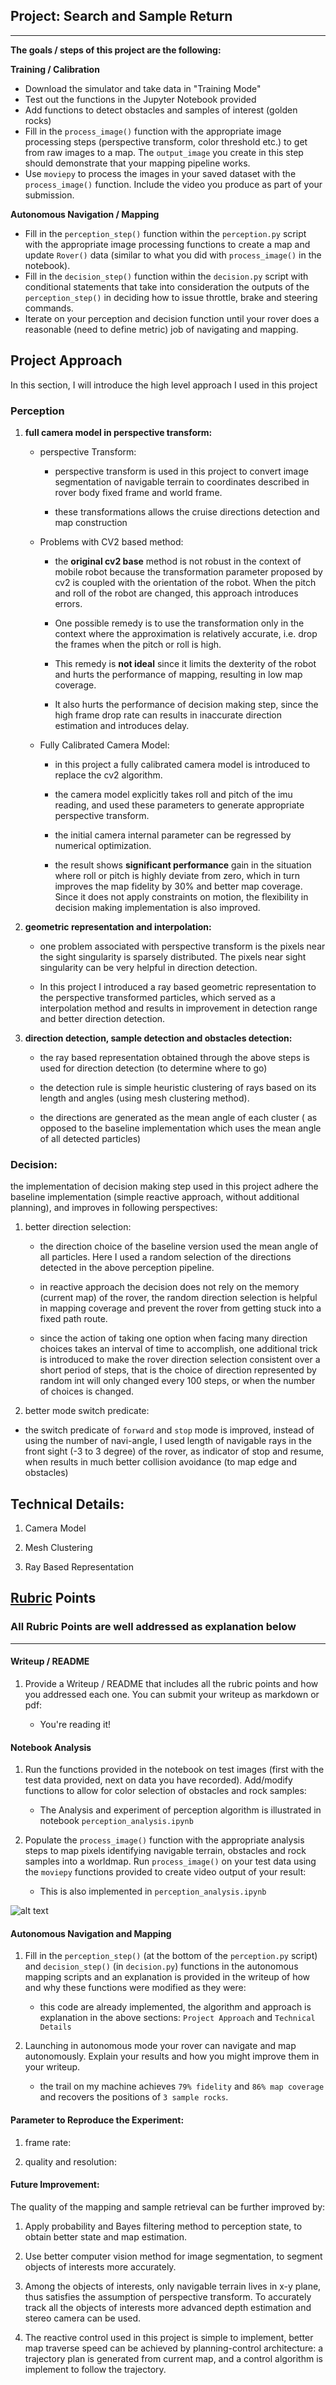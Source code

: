 ## Project: Search and Sample Return

---


**The goals / steps of this project are the following:**  

**Training / Calibration**  

* Download the simulator and take data in "Training Mode"
* Test out the functions in the Jupyter Notebook provided
* Add functions to detect obstacles and samples of interest (golden rocks)
* Fill in the `process_image()` function with the appropriate image processing steps (perspective transform, color threshold etc.) to get from raw images to a map.  The `output_image` you create in this step should demonstrate that your mapping pipeline works.
* Use `moviepy` to process the images in your saved dataset with the `process_image()` function.  Include the video you produce as part of your submission.

**Autonomous Navigation / Mapping**

* Fill in the `perception_step()` function within the `perception.py` script with the appropriate image processing functions to create a map and update `Rover()` data (similar to what you did with `process_image()` in the notebook).
* Fill in the `decision_step()` function within the `decision.py` script with conditional statements that take into consideration the outputs of the `perception_step()` in deciding how to issue throttle, brake and steering commands.
* Iterate on your perception and decision function until your rover does a reasonable (need to define metric) job of navigating and mapping.  

[//]: # (Image References)

[image1]: ./misc/rover_image.jpg
[image2]: ./calibration_images/example_grid1.jpg
[image3]: ./calibration_images/example_rock1.jpg



## Project Approach

In this section, I will introduce the high level approach I used in this project

### Perception

1. **full camera model in perspective transform:**

    - perspective Transform:

      - perspective transform is used in this project to convert image segmentation of navigable terrain to coordinates described in rover body fixed frame and world frame.

      - these transformations allows the cruise directions detection and map construction

    - Problems with CV2 based method:

      - the **original cv2 base** method is not robust in the context of mobile robot because the transformation parameter proposed by cv2 is coupled with the orientation of the robot. When the pitch and roll of the robot are changed, this approach introduces errors.

      - One possible remedy is to use the transformation only in the context where the approximation is relatively accurate, i.e. drop the frames when the pitch or roll is high.

      - This remedy is **not ideal** since it limits the dexterity of the robot and hurts the performance of mapping, resulting in low map coverage.

      - It also hurts the performance of decision making step, since the high frame drop rate can results in inaccurate direction estimation and introduces delay.

    - Fully Calibrated Camera Model:

      - in this project a fully calibrated camera model is introduced to replace the cv2 algorithm.

      - the camera model explicitly takes roll and pitch of the imu reading, and used these parameters to generate appropriate perspective transform.

      - the initial camera internal parameter can be regressed by numerical optimization.

      - the result shows **significant performance** gain in the situation where roll or pitch is highly deviate from zero, which in turn improves the map fidelity by 30% and better map coverage. Since it does not apply constraints on motion, the flexibility in decision making implementation is also improved.


2. **geometric representation and interpolation:**

      - one problem associated with perspective transform is the pixels near the sight singularity is sparsely distributed. The pixels near sight singularity can be very helpful in direction detection.

      - In this project I introduced a ray based geometric representation to the perspective transformed particles, which served as a interpolation method and results in improvement in detection range and better direction detection.


3. **direction detection, sample detection and obstacles detection:**

      - the ray based representation obtained through the above steps is used for direction detection (to determine where to go)

      - the detection rule is simple heuristic clustering of rays based on its length and angles (using mesh clustering method).

      - the directions are generated as the mean angle of each cluster ( as opposed to the baseline implementation which uses the mean angle of all detected particles)


### Decision:

the implementation of decision making step used in this project adhere the baseline implementation (simple reactive approach, without additional planning), and improves in following perspectives:

1. better direction selection:

    - the direction choice of the baseline version used the mean angle of all particles. Here I used a random selection of the directions detected in the above perception pipeline.

    - in reactive approach the decision does not rely on the memory (current map) of the rover, the random direction selection is helpful in mapping coverage and prevent the rover from getting stuck into a fixed path route.

    - since the action of taking one option when facing many direction choices takes an interval of time to accomplish, one additional trick is introduced to make the rover direction selection consistent over a short period of steps, that is the choice of direction represented by random int will only changed every 100 steps, or when the number of choices is changed.

2. better mode switch predicate:

 - the switch predicate of ```forward``` and ```stop``` mode is improved, instead of using the number of navi-angle, I used length of navigable rays in the front sight (-3 to 3 degree) of the rover, as indicator of stop and resume, when results in much better collision avoidance (to map edge and obstacles)



## Technical Details:

1. Camera Model


2. Mesh Clustering


3. Ray Based Representation




## [Rubric](https://review.udacity.com/#!/rubrics/916/view) Points
### All Rubric Points are well addressed as explanation below

---
#### Writeup / README

 1. Provide a Writeup / README that includes all the rubric points and how you addressed each one.  You can submit your writeup as markdown or pdf:

    - You're reading it!

#### Notebook Analysis
 1. Run the functions provided in the notebook on test images (first with the test data provided, next on data you have recorded). Add/modify functions to allow for color selection of obstacles and rock samples:

      - The Analysis and experiment of perception algorithm is illustrated in notebook ```perception_analysis.ipynb```

2. Populate the `process_image()` function with the appropriate analysis steps to map pixels identifying navigable terrain, obstacles and rock samples into a worldmap.  Run `process_image()` on your test data using the `moviepy` functions provided to create video output of your result:

      - This is also implemented in ```perception_analysis.ipynb```

![alt text][image2]
#### Autonomous Navigation and Mapping

1. Fill in the `perception_step()` (at the bottom of the `perception.py` script) and `decision_step()` (in `decision.py`) functions in the autonomous mapping scripts and an explanation is provided in the writeup of how and why these functions were modified as they were:

    * this code are already implemented, the algorithm and approach is explanation in the above sections: ```Project Approach``` and ```Technical Details```


2. Launching in autonomous mode your rover can navigate and map autonomously.  Explain your results and how you might improve them in your writeup.  

    * the trail on my machine achieves ```79% fidelity``` and ```86% map coverage``` and recovers the positions of ```3 sample rocks```.


#### Parameter to Reproduce the Experiment:


1. frame rate:

2. quality and resolution:


#### Future Improvement:

The quality of the mapping and sample retrieval can be further improved by:

1. Apply probability and Bayes filtering method to perception state, to obtain better state and map estimation.

2. Use better computer vision method for image segmentation, to segment objects of interests more accurately.

3. Among the objects of interests, only navigable terrain lives in x-y plane, thus satisfies the assumption of perspective transform. To accurately track all the objects of interests more advanced depth estimation and stereo camera can be used.

4. The reactive control used in this project is simple to implement, better map traverse speed can be achieved by planning-control architecture: a trajectory plan is generated from current map, and a control algorithm is implement to follow the trajectory.
